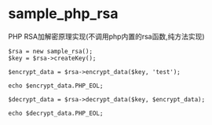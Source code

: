 # sample_php_rsa

PHP RSA加解密原理实现(不调用php内置的rsa函数,纯方法实现)


```
$rsa = new sample_rsa();
$key = $rsa->createKey();

$encrypt_data = $rsa->encrypt_data($key, 'test');

echo $encrypt_data.PHP_EOL;

$decrypt_data = $rsa->decrypt_data($key, $encrypt_data);

echo $decrypt_data.PHP_EOL;
```
